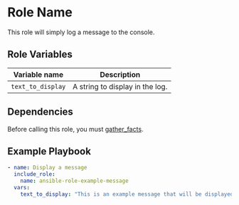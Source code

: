 Role Name
=========

This role will simply log a message to the console. 

Role Variables
--------------

| Variable name     | Description                     |
|-------------------|---------------------------------|
| `text_to_display` | A string to display in the log. |
Dependencies
------------

Before calling this role, you must [gather_facts](https://docs.ansible.com/ansible/latest/collections/ansible/builtin/gather_facts_module.html).

Example Playbook
----------------

```yaml
- name: Display a message
  include_role:
    name: ansible-role-example-message
  vars:
    text_to_display: "This is an example message that will be displayed in the log."    
```
